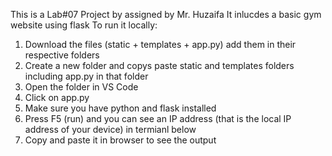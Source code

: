This is a Lab#07 Project by assigned by Mr. Huzaifa
It inlucdes a basic gym website using flask
To run it locally:
  1. Download the files (static + templates + app.py) add them in their respective folders
  2. Create a new folder and copys paste static and templates folders including app.py in that folder 
  3. Open the folder in VS Code
  4. Click on app.py
  5. Make sure you have python and flask installed
  6. Press F5 (run) and you can see an IP address (that is the local IP address of your device) in termianl below
  7. Copy and paste it in browser to see the output
